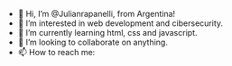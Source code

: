 - 👋 Hi, I’m @Julianrapanelli, from Argentina!
- 👀 I’m interested in web development and cibersecurity.
- 🌱 I’m currently learning html, css and javascript.
- 💞️ I’m looking to collaborate on anything.
- 📫 How to reach me: 

